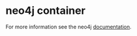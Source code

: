 # neo4j container

For more information see the neo4j [documentation](https://hub.docker.com/_/neo4j/).
